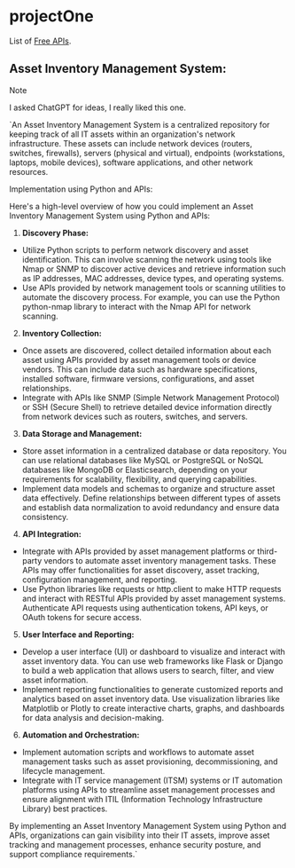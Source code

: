 # projectOne

List of [Free APIs](https://github.com/public-api-lists/public-api-lists?tab=readme-ov-file#test-data).

## Asset Inventory Management System:
> [!NOTE]
> I asked ChatGPT for ideas, I really liked this one.

`An Asset Inventory Management System is a centralized repository for keeping track of all IT assets within an organization's network infrastructure. These assets can include network devices (routers, switches, firewalls), servers (physical and virtual), endpoints (workstations, laptops, mobile devices), software applications, and other network resources.

Implementation using Python and APIs:

Here's a high-level overview of how you could implement an Asset Inventory Management System using Python and APIs:

1. __Discovery Phase:__
- Utilize Python scripts to perform network discovery and asset identification. This can involve scanning the network using tools like Nmap or SNMP to discover active devices and retrieve information such as IP addresses, MAC addresses, device types, and operating systems.
- Use APIs provided by network management tools or scanning utilities to automate the discovery process. For example, you can use the Python python-nmap library to interact with the Nmap API for network scanning.
2. __Inventory Collection:__
- Once assets are discovered, collect detailed information about each asset using APIs provided by asset management tools or device vendors. This can include data such as hardware specifications, installed software, firmware versions, configurations, and asset relationships.
- Integrate with APIs like SNMP (Simple Network Management Protocol) or SSH (Secure Shell) to retrieve detailed device information directly from network devices such as routers, switches, and servers.
3. __Data Storage and Management:__
- Store asset information in a centralized database or data repository. You can use relational databases like MySQL or PostgreSQL or NoSQL databases like MongoDB or Elasticsearch, depending on your requirements for scalability, flexibility, and querying capabilities.
- Implement data models and schemas to organize and structure asset data effectively. Define relationships between different types of assets and establish data normalization to avoid redundancy and ensure data consistency.
4. __API Integration:__
- Integrate with APIs provided by asset management platforms or third-party vendors to automate asset inventory management tasks. These APIs may offer functionalities for asset discovery, asset tracking, configuration management, and reporting.
- Use Python libraries like requests or http.client to make HTTP requests and interact with RESTful APIs provided by asset management systems. Authenticate API requests using authentication tokens, API keys, or OAuth tokens for secure access.
5. __User Interface and Reporting:__
- Develop a user interface (UI) or dashboard to visualize and interact with asset inventory data. You can use web frameworks like Flask or Django to build a web application that allows users to search, filter, and view asset information.
- Implement reporting functionalities to generate customized reports and analytics based on asset inventory data. Use visualization libraries like Matplotlib or Plotly to create interactive charts, graphs, and dashboards for data analysis and decision-making.
6. __Automation and Orchestration:__
- Implement automation scripts and workflows to automate asset management tasks such as asset provisioning, decommissioning, and lifecycle management.
- Integrate with IT service management (ITSM) systems or IT automation platforms using APIs to streamline asset management processes and ensure alignment with ITIL (Information Technology Infrastructure Library) best practices.

By implementing an Asset Inventory Management System using Python and APIs, organizations can gain visibility into their IT assets, improve asset tracking and management processes, enhance security posture, and support compliance requirements.`